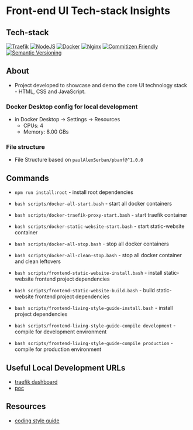 # Front-end UI Tech-stack Insights

## Tech-stack

[![Traefik](https://img.shields.io/badge/Traefik-v2-green)](https://traefik.io/)
[![NodeJS](https://img.shields.io/badge/NodeJS-14.19.1-green)](https://nodejs.org/docs/latest-v14.x/api/)
[![Docker](https://img.shields.io/badge/Docker-20-blue)](https://docs.docker.com/release-notes/)
[![Nginx](https://img.shields.io/badge/Nginx-1.21.6-green)](https://www.nginx.com/)
[![Commitizen Friendly](https://img.shields.io/badge/commitizen-friendly-brightgreen.svg)](http://commitizen.github.io/cz-cli/)
[![Semantic Versioning](https://img.shields.io/badge/Semantic%20Versioning-2.0.0-green)](https://semver.org/spec/v2.0.0.html)

## About

- Project developed to showcase and demo the core UI technology stack - HTML, CSS and JavaScript.

### Docker Desktop config for local development

- in Docker Desktop -> Settings -> Resources
  - CPUs: 4
  - Memory: 8.00 GBs

### File structure

- File Structure based on `paulAlexSerban/pbanf@^1.0.0`

## Commands

- `npm run install:root` - install root dependencies

- `bash scripts/docker-all-start.bash` - start all docker containers
- `bash scripts/docker-traefik-proxy-start.bash` - start traefik container
- `bash scripts/docker-static-website-start.bash` - start static-website container

- `bash scripts/docker-all-stop.bash` - stop all docker containers
- `bash scripts/docker-all-clean-stop.bash` - stop all docker container and clean leftovers

- `bash scripts/frontend-static-website-install.bash` - install static-website frontend project dependencies
- `bash scripts/frontend-static-website-build.bash` - build static-website frontend project dependencies

- `bash scripts/frontend-living-style-guide-install.bash` - install project dependencies
- `bash scripts/frontend-living-style-guide-compile development` - compile for development environment
- `bash scripts/frontend-living-style-guide-compile production` - compile for production environment

## Useful Local Development URLs

- [traefik dashboard](http://localhost:8080/dashboard)
- [poc](https://nginx-fe-ui-techstack-insights.localhost/)

## Resources

- [coding style guide](https://cssguidelin.es/)
